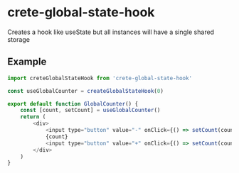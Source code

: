 # crete-global-state-hook

Creates a hook like useState but all instances will have a single shared storage

## Example

```js
import creteGlobalStateHook from 'crete-global-state-hook'

const useGlobalCounter = createGlobalStateHook(0)

export default function GlobalCounter() {
    const [count, setCount] = useGlobalCounter()
    return (
        <div>
            <input type="button" value="-" onClick={() => setCount(count - 1)} />
            {count}
            <input type="button" value="+" onClick={() => setCount(count + 1)} />
        </div>
    )
}
```
